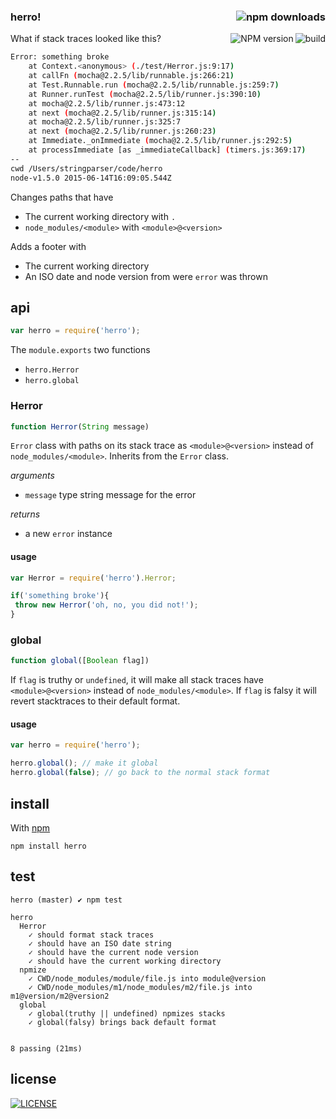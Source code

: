 ### herro! [<img alt="npm downloads" src="http://img.shields.io/npm/dm/herro.svg?style=flat-square" align="right"/>](http://img.shields.io/npm/dm/herro.svg)
[<img alt="build" src="http://img.shields.io/travis/stringparser/herro/master.svg?style=flat-square" align="right"/>](https://travis-ci.org/stringparser/herro/builds)
[<img alt="NPM version" src="http://img.shields.io/npm/v/herro.svg?style=flat-square" align="right"/>](http://www.npmjs.org/package/herro)

What if stack traces looked like this?

```sh
Error: something broke
    at Context.<anonymous> (./test/Herror.js:9:17)
    at callFn (mocha@2.2.5/lib/runnable.js:266:21)
    at Test.Runnable.run (mocha@2.2.5/lib/runnable.js:259:7)
    at Runner.runTest (mocha@2.2.5/lib/runner.js:390:10)
    at mocha@2.2.5/lib/runner.js:473:12
    at next (mocha@2.2.5/lib/runner.js:315:14)
    at mocha@2.2.5/lib/runner.js:325:7
    at next (mocha@2.2.5/lib/runner.js:260:23)
    at Immediate._onImmediate (mocha@2.2.5/lib/runner.js:292:5)
    at processImmediate [as _immediateCallback] (timers.js:369:17)
--
cwd /Users/stringparser/code/herro
node-v1.5.0 2015-06-14T16:09:05.544Z
```
Changes paths that have
 - The current working directory with `.`
 - `node_modules/<module>` with `<module>@<version>`

Adds a footer with
 - The current working directory
 - An ISO date and node version from were `error` was thrown

## api
```js
var herro = require('herro');
```

The `module.exports` two functions
 - `herro.Herror`
 - `herro.global`

### Herror
```js
function Herror(String message)
```
`Error` class with paths on its stack trace as `<module>@<version>`
instead of `node_modules/<module>`. Inherits from the `Error` class.

_arguments_
- `message` type string message for the error

_returns_
- a new `error` instance

#### usage
```js
var Herror = require('herro').Herror;

if('something broke'){
 throw new Herror('oh, no, you did not!');
}
```

### global
```js
function global([Boolean flag])
```

If `flag` is truthy or `undefined`, it will make all stack traces
have `<module>@<version>` instead of `node_modules/<module>`. If `flag` is falsy it will revert stacktraces to their default format.

#### usage
```js
var herro = require('herro');

herro.global(); // make it global
herro.global(false); // go back to the normal stack format
```

## install

With [npm](https://www.npmjs.com)

```
npm install herro
```

## test

```
herro (master) ✔ npm test

herro
  Herror
    ✓ should format stack traces
    ✓ should have an ISO date string
    ✓ should have the current node version
    ✓ should have the current working directory
  npmize
    ✓ CWD/node_modules/module/file.js into module@version
    ✓ CWD/node_modules/m1/node_modules/m2/file.js into m1@version/m2@version2
  global
    ✓ global(truthy || undefined) npmizes stacks
    ✓ global(falsy) brings back default format


8 passing (21ms)
```

## license

[<img alt="LICENSE" src="http://img.shields.io/npm/l/herro.svg?style=flat-square"/>](http://opensource.org/licenses/MIT)
